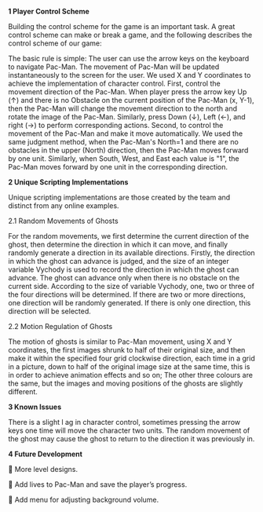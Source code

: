 
<strong>1 Player Control Scheme</strong>

Building the control scheme for the game is an important task. A great control scheme can make or break a game, and the following describes the control scheme of our game:

The basic rule is simple: The user can use the arrow keys on the keyboard to navigate Pac-Man. The movement of Pac-Man will be updated instantaneously to the screen for the user.
We used X and Y coordinates to achieve the implementation of character control. First, control the movement direction of the Pac-Man. When player press the arrow key Up (↑) and there is no Obstacle on the current position of the Pac-Man (x, Y-1), then the Pac-Man will change the movement direction to the north and rotate the image of the Pac-Man. Similarly, press Down (↓), Left (←), and right (→) to perform corresponding actions. Second, to control the movement of the Pac-Man and make it move automatically. We used the same judgment method, when the Pac-Man's North=1 and there are no obstacles in the upper (North) direction, then the Pac-Man moves forward by one unit. Similarly, when South, West, and East each value is "1", the Pac-Man moves forward by one unit in the corresponding direction.

<strong>2 Unique Scripting Implementations</strong>

Unique scripting implementations are those created by the team and distinct from any online examples.

2.1 Random Movements of Ghosts

For the random movements, we first determine the current direction of the ghost, then determine the direction in which it can move, and finally randomly generate a direction in its available directions. Firstly, the direction in which the ghost can advance is judged, and the size of an integer variable Vychody is used to record the direction in which the ghost can advance. The ghost can advance only when there is no obstacle on the current side. According to the size of variable Vychody, one, two or three of the four directions will be determined. If there are two or more directions, one direction will be randomly generated. If there is only one direction, this direction will be selected.

2.2 Motion Regulation of Ghosts

The motion of ghosts is similar to Pac-Man movement, using X and Y coordinates, the first images shrunk to half of their original size, and then make it within the specified four grid clockwise direction, each time in a grid in a picture, down to half of the original image size at the same time, this is in order to achieve animation effects and so on; The other three colours are the same, but the images and moving positions of the ghosts are slightly different.

<strong>3 Known Issues</strong>

There is a slight l ag in character control, sometimes pressing the arrow keys one time will move the character two units.
The random movement of the ghost may cause the ghost to return to the direction it was previously in.

<strong>4 Future Development</strong>

	More level designs.

	Add lives to Pac-Man and save the player’s  progress.

	Add menu for adjusting background volume.
